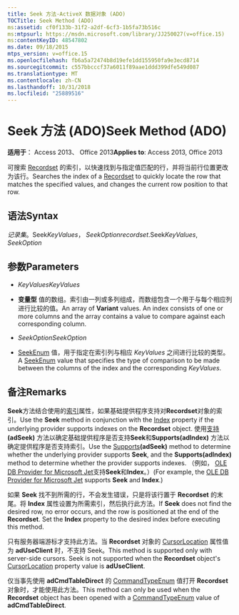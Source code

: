```yaml
---
title: Seek 方法-ActiveX 数据对象 (ADO)
TOCTitle: Seek Method (ADO)
ms:assetid: cf0f133b-31f2-a2df-6cf3-1b5fa73b516c
ms:mtpsurl: https://msdn.microsoft.com/library/JJ250027(v=office.15)
ms:contentKeyID: 48547802
ms.date: 09/18/2015
mtps_version: v=office.15
ms.openlocfilehash: fb6a5a72474b8d19efe1dd155950fa9e3ecd8714
ms.sourcegitcommit: c557bbcccf37a6011f89aae1ddd399dfe549d087
ms.translationtype: MT
ms.contentlocale: zh-CN
ms.lasthandoff: 10/31/2018
ms.locfileid: "25889516"
---
```

# <a name="seek-method-ado"></a><span data-ttu-id="11e36-102">Seek 方法 (ADO)</span><span class="sxs-lookup"><span data-stu-id="11e36-102">Seek Method (ADO)</span></span>


<span data-ttu-id="11e36-103">**适用于**： Access 2013、 Office 2013</span><span class="sxs-lookup"><span data-stu-id="11e36-103">**Applies to**: Access 2013, Office 2013</span></span>



<span data-ttu-id="11e36-104">可搜索 [Recordset](recordset-object-ado.md) 的索引，以快速找到与指定值匹配的行，并将当前行位置更改为该行。</span><span class="sxs-lookup"><span data-stu-id="11e36-104">Searches the index of a [Recordset](recordset-object-ado.md) to quickly locate the row that matches the specified values, and changes the current row position to that row.</span></span>

## <a name="syntax"></a><span data-ttu-id="11e36-105">语法</span><span class="sxs-lookup"><span data-stu-id="11e36-105">Syntax</span></span>

<span data-ttu-id="11e36-106">*记录集*。Seek*KeyValues*， *SeekOption*</span><span class="sxs-lookup"><span data-stu-id="11e36-106">*recordset*.Seek*KeyValues*, *SeekOption*</span></span>

## <a name="parameters"></a><span data-ttu-id="11e36-107">参数</span><span class="sxs-lookup"><span data-stu-id="11e36-107">Parameters</span></span>

  - <span data-ttu-id="11e36-108">*KeyValues*</span><span class="sxs-lookup"><span data-stu-id="11e36-108">*KeyValues*</span></span>

  - <span data-ttu-id="11e36-p101">**变量型** 值的数组。索引由一列或多列组成，而数组包含一个用于与每个相应列进行比较的值。</span><span class="sxs-lookup"><span data-stu-id="11e36-p101">An array of **Variant** values. An index consists of one or more columns and the array contains a value to compare against each corresponding column.</span></span>

  - <span data-ttu-id="11e36-111">*SeekOption*</span><span class="sxs-lookup"><span data-stu-id="11e36-111">*SeekOption*</span></span>

  - <span data-ttu-id="11e36-112">[SeekEnum](seekenum.md) 值，用于指定在索引列与相应 *KeyValues* 之间进行比较的类型。</span><span class="sxs-lookup"><span data-stu-id="11e36-112">A [SeekEnum](seekenum.md) value that specifies the type of comparison to be made between the columns of the index and the corresponding *KeyValues*.</span></span>

## <a name="remarks"></a><span data-ttu-id="11e36-113">备注</span><span class="sxs-lookup"><span data-stu-id="11e36-113">Remarks</span></span>

<span data-ttu-id="11e36-114">**Seek**方法结合使用的[索引](index-property-ado.md)属性，如果基础提供程序支持对**Recordset**对象的索引。</span><span class="sxs-lookup"><span data-stu-id="11e36-114">Use the **Seek** method in conjunction with the [Index](index-property-ado.md) property if the underlying provider supports indexes on the **Recordset** object.</span></span> <span data-ttu-id="11e36-115">使用[支持](supports-method-ado.md)**(adSeek)** 方法以确定基础提供程序是否支持**Seek**和**Supports(adIndex)** 方法以确定提供程序是否支持索引。</span><span class="sxs-lookup"><span data-stu-id="11e36-115">Use the [Supports](supports-method-ado.md)**(adSeek)** method to determine whether the underlying provider supports **Seek**, and the **Supports(adIndex)** method to determine whether the provider supports indexes.</span></span> <span data-ttu-id="11e36-116">（例如， [OLE DB Provider for Microsoft Jet](microsoft-ole-db-provider-for-microsoft-jet.md)支持**Seek**和**Index**。）</span><span class="sxs-lookup"><span data-stu-id="11e36-116">(For example, the [OLE DB Provider for Microsoft Jet](microsoft-ole-db-provider-for-microsoft-jet.md) supports **Seek** and **Index**.)</span></span>

<span data-ttu-id="11e36-p103">如果 **Seek** 找不到所需的行，不会发生错误，只是将该行置于 **Recordset** 的末尾。将 **Index** 属性设置为所需索引，然后执行此方法。</span><span class="sxs-lookup"><span data-stu-id="11e36-p103">If **Seek** does not find the desired row, no error occurs, and the row is positioned at the end of the **Recordset**. Set the **Index** property to the desired index before executing this method.</span></span>

<span data-ttu-id="11e36-p104">只有服务器端游标才支持此方法。当 **Recordset** 对象的 [CursorLocation](cursorlocation-property-ado.md) 属性值为 **adUseClient** 时，不支持 Seek。</span><span class="sxs-lookup"><span data-stu-id="11e36-p104">This method is supported only with server-side cursors. Seek is not supported when the **Recordset** object's [CursorLocation](cursorlocation-property-ado.md) property value is **adUseClient**.</span></span>

<span data-ttu-id="11e36-121">仅当事先使用 **adCmdTableDirect** 的 [CommandTypeEnum](commandtypeenum.md) 值打开 **Recordset** 对象时，才能使用此方法。</span><span class="sxs-lookup"><span data-stu-id="11e36-121">This method can only be used when the **Recordset** object has been opened with a [CommandTypeEnum](commandtypeenum.md) value of **adCmdTableDirect**.</span></span>

